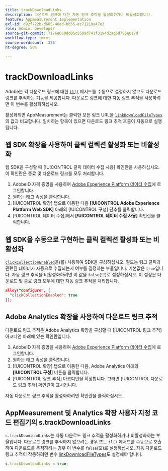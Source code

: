 ```yaml
---
title: trackDownloadLinks
description: 다운로드 링크에 대한 자동 링크 추적을 활성화하거나 비활성화합니다.
feature: Appmeasurement Implementation
exl-id: d92f722b-d605-40ad-bb55-ec71219a47e3
role: Admin, Developer
source-git-commit: 7176e068dd05c5589d741f3194d2ad5d795e017d
workflow-type: tm+mt
source-wordcount: '336'
ht-degree: 50%

---
```


# trackDownloadLinks

Adobe는 각 다운로드 링크에 대한 [`tl()`](../functions/tl-method.md) 메서드를 수동으로 설정하지 않고도 다운로드 링크를 추적하는 기능을 제공합니다. 다운로드 링크에 대한 자동 링크 추적을 사용하려면 이 변수를 활성화하십시오.

활성화되면 AppMeasurement는 클릭한 모든 링크 URL을 [`linkDownloadFileTypes`](linkdownloadfiletypes.md)의 값과 비교합니다. 일치하는 항목이 있으면 다운로드 링크 추적 호출이 자동으로 실행됩니다.

## 웹 SDK 확장을 사용하여 클릭 컬렉션 활성화 또는 비활성화

웹 SDK을 구성할 때 [!UICONTROL 클릭 데이터 수집 사용] 확인란을 사용하십시오. 이 확인란은 종료 및 다운로드 링크를 모두 처리합니다.

1. AdobeID 자격 증명을 사용하여 [Adobe Experience Platform 데이터 수집](https://experience.adobe.com/data-collection)에 로그인합니다.
1. 원하는 태그 속성을 클릭합니다.
1. [!UICONTROL 확장] 탭으로 이동한 다음 **[!UICONTROL Adobe Experience Platform Web SDK]** 아래의 [!UICONTROL 구성] 단추를 클릭합니다.
1. [!UICONTROL 데이터 수집]에서 **[!UICONTROL 데이터 수집 사용]** 확인란을 클릭합니다.

## 웹 SDK을 수동으로 구현하는 클릭 컬렉션 활성화 또는 비활성화

[`clickCollectionEnabled`](https://experienceleague.adobe.com/docs/experience-platform/edge/fundamentals/configuring-the-sdk.html#clickCollectionEnabled)을(를) 사용하여 SDK을 구성하십시오. 필드는 링크 클릭과 관련된 데이터가 자동으로 수집되는지 여부를 결정하는 부울입니다. 기본값은 `true`입니다. 자동 링크 추적을 비활성화하려면 이 값을 `false`(으)로 설정하십시오. 이 설정은 다운로드 및 종료 링크 모두에 대한 자동 링크 추적을 처리합니다.

```json
alloy("configure", {
  "clickCollectionEnabled": true
});
```

## Adobe Analytics 확장을 사용하여 다운로드 링크 추적

다운로드 링크 추적은 Adobe Analytics 확장을 구성할 때 [!UICONTROL 링크 추적] 아코디언 아래에 있는 확인란입니다.

1. AdobeID 자격 증명을 사용하여 [Adobe Experience Platform 데이터 수집](https://experience.adobe.com/data-collection)에 로그인합니다.
2. 원하는 태그 속성을 클릭합니다.
3. [!UICONTROL 확장] 탭으로 이동한 다음, Adobe Analytics 아래의 **[!UICONTROL 구성]** 버튼을 클릭합니다.
4. [!UICONTROL 링크 추적] 아코디언을 확장합니다. 그러면 [!UICONTROL 다운로드 링크 추적] 확인란이 표시됩니다.

자동 다운로드 링크 추적을 활성화하려면 확인란을 클릭하십시오.

## AppMeasurement 및 Analytics 확장 사용자 지정 코드 편집기의 s.trackDownloadLinks

`s.trackDownloadLinks`는 자동 다운로드 링크 추적을 활성화하거나 비활성화하는 부울입니다. 다운로드 링크를 추적하지 않으려는 경우 또는 `tl()` 메서드를 수동으로 호출하여 다운로드를 추적하려는 경우 이 변수를 `false`(으)로 설정하십시오. 자동 다운로드 링크 추적이 작동하려면 변수 [linkDownloadFileTypes](linkdownloadfiletypes.md)도 설정해야 합니다.

```js
s.trackDownloadLinks = true;
```
